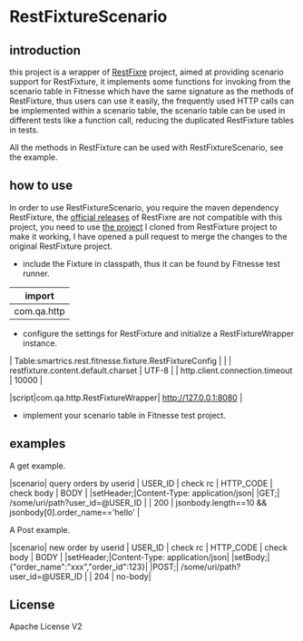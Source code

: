 # RestFixtureScenario
## introduction
this project is a wrapper of [RestFixre](https://github.com/smartrics/RestFixture) project, aimed at providing scenario support for RestFixture, it implements some functions for invoking from the scenario table in Fitnesse which have the same signature as the methods of RestFixture, thus users can use it easily, the frequently used HTTP calls can be implemented within a scenario table, the scenario table can be used in different tests like a function call, reducing the duplicated RestFixture tables in tests.

All the methods in RestFixture can be used with RestFixtureScenario, see the example.

## how to use
  In order to use RestFixtureScenario, you require the maven dependency RestFixture, the [official releases](https://github.com/smartrics/RestFixture) of RestFixre are not compatible with this project, you need to use [the project](https://github.com/jinlxz/RestFixture) I cloned from RestFixture project to make it working, I have opened a pull request to merge the changes to the original RestFixture project.
  
  * include the Fixture in classpath, thus it can be found by Fitnesse test runner.

  |import|
  |---|
  |com.qa.http|

  * configure the settings for RestFixture and initialize a RestFixtureWrapper instance.

  | Table:smartrics.rest.fitnesse.fixture.RestFixtureConfig | |
  | restfixture.content.default.charset | UTF-8 |
  | http.client.connection.timeout | 10000 |

  |script|com.qa.http.RestFixtureWrapper| http://127.0.0.1:8080 |

  * implement your scenario table in Fitnesse test project.

## examples
  A get example.

  |scenario| query orders by userid | USER_ID | check rc | HTTP_CODE | check body | BODY |
  |setHeader;|Content-Type: application/json|
  |GET;| /some/uri/path?user_id=@USER_ID | | 200 | jsonbody.length==10 && jsonbody[0].order_name=='hello' | 
  
  A Post example.

  |scenario| new order by userid | USER_ID | check rc | HTTP_CODE | check body | BODY |
  |setHeader;|Content-Type: application/json|
  |setBody;|{"order_name":"xxx","order_id":123}|
  |POST;| /some/uri/path?user_id=@USER_ID | | 204 | no-body| 
 
## License
Apache License V2
   
